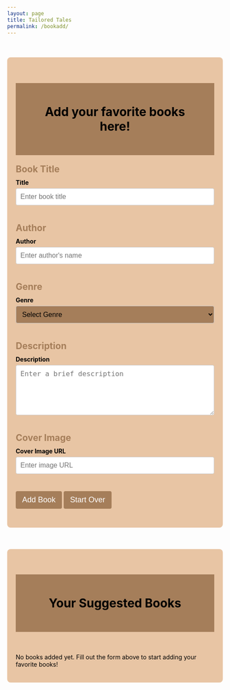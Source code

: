 ```yaml
---
layout: page
title: Tailored Tales
permalink: /bookadd/
---
```

<style>
    .container {
        max-width: 600px;
        margin: 50px auto;
        padding: 20px;
        background-color: #E8C5A4;
        border-radius: 8px;
    }

    h1 {
        background: #a57e5a;
        padding: 50px;
        font-size: 2em;
        text-align: center;
        color: #000000;
    }

    h2 {
        margin: 20px 0 10px;
        font-size: 1.5em;
        color: #a57e5a !important;
    }

    label {
        display: block;
        margin-bottom: 5px;
        font-weight: bold;
        color: black;
        color: #000000;
    }

    input, textarea, select {
        width: 100%;
        padding: 10px;
        margin-bottom: 20px;
        border: 1px solid #ccc;
        border-radius: 4px;
        font-size: 16px;
    }
    
    select {
        background-color: #a57e5a;

    }

    button {
        padding: 10px 15px;
        font-size: 18px;
        margin: 10px 0;
        border: none;
        color: white;
        background-color: #a57e5a;
        border-radius: 4px;
        cursor: pointer;
    }

    button:hover {
        background-color: #500A0A;
        transition: 0.3s;
    }

    .start_over {
        margin-top: 20px;
        color: white;
        border: none;
        padding: 10px 15px;
        cursor: pointer;
        border-radius: 4px;
    }

    .start_over:hover {
        background-color: #500A0A;
        transition: 0.3s;
    }

    /* Styling for Book List */
    #book-list-content {
        display: flex;
        flex-wrap: wrap;
        gap: 20px;
        justify-content: center;
    }

    .book {
    background-color: #a57e5a;
    padding: 15px;
    border: 1px solid #ccc;
    border-radius: 8px;
    max-width: 200px;
    box-shadow: 0 4px 8px rgba(0, 0, 0, 0.1);
    text-align: center;
    color: #faebd8;
    }

    .book h2 {
        color: #E8C5A4;
        font-size: 1.2em;
        margin-bottom: 10px;
    }

    .book p {
        color: #E8C5A4;
        margin: 5px 0;
        font-size: 0.9em;
    }

    .book img {
        max-width: 100px;
        height: auto;
        margin: 10px auto;
        display: block;
        border-radius: 4px;
    }
</style>

<div class="container">
<h1>Add your favorite books here!</h1>
<form id="book-form">
    <div>
        <h2>Book Title</h2>
        <label for="title">Title</label>
        <input type="text" id="title" name="title" placeholder="Enter book title" required>
        <h2>Author</h2>
        <label for="author">Author</label>
        <input type="text" id="author" name="author" placeholder="Enter author's name" required>
        <h2>Genre</h2>
        <label for="genre">Genre</label>
        <select id="genre" name="genre" required>
            <option value="">Select Genre</option>
            <option value="Classics">Classics</option>
            <option value="Fantasy">Fantasy</option>
            <option value="Nonfiction">Nonfiction</option>
            <option value="Historical Fiction">Historical Fiction</option>
            <option value="Suspense/Thriller">Suspense/Thriller</option>
            <option value="Romance">Romance</option>
            <option value="Dystopian">Dystopian</option>
            <option value="Mystery">Mystery</option>
        </select>
        <h2>Description</h2>
        <label for="description">Description</label>
        <textarea id="description" name="description" rows="5" placeholder="Enter a brief description" required></textarea>
        <h2>Cover Image</h2>
        <label for="cover_image_url">Cover Image URL</label>
        <input type="url" id="cover_image_url" name="cover_image_url" placeholder="Enter image URL" required>
        <button type="submit">Add Book</button>
        <button type="reset" class="start_over">Start Over</button>
    </div>
</form>
</div>

<div id="book-list" class="container">
    <h1>Your Suggested Books</h1>
    <br>
    <div id="book-list-content">
        <p style="color: #000000">No books added yet. Fill out the form above to start adding your favorite books!</p>
    </div>
</div>


<script type="module">
    import { pythonURI, fetchOptions } from '{{ site.baseurl }}/assets/js/api/config.js';

    document.getElementById('book-form').addEventListener('submit', async function(event) {
        event.preventDefault();

        const title = document.getElementById('title').value;
        const author = document.getElementById('author').value;
        const genre = document.getElementById('genre').value;
        const description = document.getElementById('description').value;
        const coverImageUrl = document.getElementById('cover_image_url').value;

        const bookData = {
            title: title,
            author: author,
            genre: genre,
            description: description,
            cover_image_url: coverImageUrl
        };

        try {
            const response = await fetch(`${pythonURI}/api/suggest`, {  // Use /api/suggest endpoint
                ...fetchOptions,
                method: 'POST',
                headers: {
                    'Content-Type': 'application/json'
                },
                body: JSON.stringify(bookData)
            });

            if (!response.ok) {
                throw new Error('Failed to add book to suggestions: ' + response.statusText);
            }

            const result = await response.json();
            console.log("Book added to suggestions successfully")
            alert('Book added successfully!');
            document.getElementById('book-form').reset();
            fetchBooks();  // Refresh book list
        } catch (error) {
            console.error('Error adding book to suggestions:', error);
            alert('Error adding book to suggestions: ' + error.message);
        }
    });

    async function fetchRandomBook() {
        try {
            const response = await fetch(`${pythonURI}/api/suggest/random`);  // Use /api/suggest/random for GET
            if (!response.ok) {
                throw new Error('Failed to fetch random book: ' + response.statusText);
            }
            const book = await response.json();
            console.log(book);
        } catch (error) {
            console.error('Error fetching random book:', error);
        }
    }

    fetchRandomBook();

    // create list at bottom
    async function fetchBooks() {
        try {
            const response = await fetch(new URL(`${pythonURI}/api/suggest/book`), fetchOptions); // Fetch all suggested books
            if (!response.ok) {
                throw new Error('Failed to fetch books: ' + response.statusText);
            }

        const books = await response.json();

        const bookList = document.getElementById('book-list-content');
        if (books.length === 0) {
            bookList.innerHTML = '<p style="color: #000000">No books added yet. Fill out the form above to start adding your favorite books!</p>';
            return;
        }

        // Render books
        bookList.innerHTML = books
    .map(
        book => `
        <div class="book">
            <h2>${book.title}</h2>
            <p><strong>Author:</strong> ${book.author}</p>
            <p><strong>Description:</strong> ${book.description}</p>
            <img src="${book.cover_image_url}" alt="Cover image of ${book.title}">
        </div>
    `
    )
    .join('');

    } catch (error) {
        console.error('Error fetching books:', error);
    }
}

document.addEventListener('DOMContentLoaded', () => {
    fetchBooks();
});

</script>